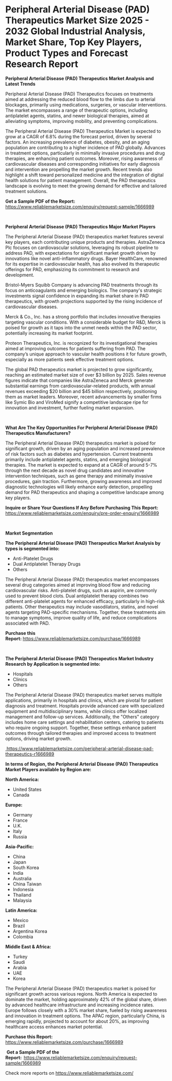 <p><h1>Peripheral Arterial Disease (PAD) Therapeutics Market Size 2025 - 2032 Global Industrial Analysis, Market Share, Top Key Players, Product Types and Forecast Research Report</h1></p><p><strong>Peripheral Arterial Disease (PAD) Therapeutics Market Analysis and Latest Trends</strong></p>
<p><p>Peripheral Arterial Disease (PAD) Therapeutics focuses on treatments aimed at addressing the reduced blood flow to the limbs due to arterial blockages, primarily using medications, surgeries, or vascular interventions. The market encompasses a range of therapeutic options, including antiplatelet agents, statins, and newer biological therapies, aimed at alleviating symptoms, improving mobility, and preventing complications.</p><p>The Peripheral Arterial Disease (PAD) Therapeutics Market is expected to grow at a CAGR of 6.8% during the forecast period, driven by several factors. An increasing prevalence of diabetes, obesity, and an aging population are contributing to a higher incidence of PAD globally. Advances in treatment options, particularly in minimally invasive procedures and drug therapies, are enhancing patient outcomes. Moreover, rising awareness of cardiovascular diseases and corresponding initiatives for early diagnosis and intervention are propelling the market growth. Recent trends also highlight a shift toward personalized medicine and the integration of digital health solutions for patient management. Overall, the PAD therapeutics landscape is evolving to meet the growing demand for effective and tailored treatment solutions.</p></p>
<p><strong>Get a Sample PDF of the Report:&nbsp;</strong> <a href="https://www.reliablemarketsize.com/enquiry/request-sample/1666989?utm_campaign=2603&utm_medium=2&utm_source=Github&utm_content=ia&utm_term=03032025&utm_id=peripheral-arterial-disease-pad-therapeutics">https://www.reliablemarketsize.com/enquiry/request-sample/1666989</a></p>
<p>&nbsp;</p>
<p><strong>Peripheral Arterial Disease (PAD) Therapeutics Major Market Players</strong></p>
<p><p>The Peripheral Arterial Disease (PAD) therapeutics market features several key players, each contributing unique products and therapies. AstraZeneca Plc focuses on cardiovascular solutions, leveraging its robust pipeline to address PAD, with expectations for significant market growth driven by innovations like novel anti-inflammatory drugs. Bayer HealthCare, renowned for its expertise in cardiovascular health, has also evolved its therapeutic offerings for PAD, emphasizing its commitment to research and development.</p><p>Bristol-Myers Squibb Company is advancing PAD treatments through its focus on anticoagulants and emerging biologics. The company's strategic investments signal confidence in expanding its market share in PAD therapeutics, with growth projections supported by the rising incidence of cardiovascular diseases.</p><p>Merck & Co., Inc. has a strong portfolio that includes innovative therapies targeting vascular conditions. With a considerable budget for R&D, Merck is poised for growth as it taps into the unmet needs within the PAD sector, potentially increasing its market footprint.</p><p>Proteon Therapeutics, Inc. is recognized for its investigational therapies aimed at improving outcomes for patients suffering from PAD. The company’s unique approach to vascular health positions it for future growth, especially as more patients seek effective treatment options.</p><p>The global PAD therapeutics market is projected to grow significantly, reaching an estimated market size of over $3 billion by 2025. Sales revenue figures indicate that companies like AstraZeneca and Merck generate substantial earnings from cardiovascular-related products, with annual revenues exceeding $20 billion and $45 billion respectively, positioning them as market leaders. Moreover, recent advancements by smaller firms like Symic Bio and ViroMed signify a competitive landscape ripe for innovation and investment, further fueling market expansion.</p></p>
<p>&nbsp;</p>
<p><strong>What Are The Key Opportunities For Peripheral Arterial Disease (PAD) Therapeutics Manufacturers?</strong></p>
<p><p>The Peripheral Arterial Disease (PAD) therapeutics market is poised for significant growth, driven by an aging population and increased prevalence of risk factors such as diabetes and hypertension. Current treatments primarily include antiplatelet agents, statins, and emerging biological therapies. The market is expected to expand at a CAGR of around 5-7% through the next decade as novel drug candidates and innovative intervention techniques, such as gene therapy and minimally invasive procedures, gain traction. Furthermore, growing awareness and improved diagnostic technologies will likely enhance early detection, propelling demand for PAD therapeutics and shaping a competitive landscape among key players.</p></p>
<p><strong>Inquire or Share Your Questions If Any Before Purchasing This Report:</strong> <a href="https://www.reliablemarketsize.com/enquiry/pre-order-enquiry/1666989?utm_campaign=2603&utm_medium=2&utm_source=Github&utm_content=ia&utm_term=03032025&utm_id=peripheral-arterial-disease-pad-therapeutics">https://www.reliablemarketsize.com/enquiry/pre-order-enquiry/1666989</a></p>
<p>&nbsp;</p>
<p><strong>Market Segmentation</strong></p>
<p><strong>The Peripheral Arterial Disease (PAD) Therapeutics Market Analysis by types is segmented into:</strong></p>
<p><ul><li>Anti-Platelet Drugs</li><li>Dual Antiplatelet Therapy Drugs</li><li>Others</li></ul></p>
<p><p>The Peripheral Arterial Disease (PAD) therapeutics market encompasses several drug categories aimed at improving blood flow and reducing cardiovascular risks. Anti-platelet drugs, such as aspirin, are commonly used to prevent blood clots. Dual antiplatelet therapy combines two different anti-platelet agents for enhanced efficacy, particularly in high-risk patients. Other therapeutics may include vasodilators, statins, and novel agents targeting PAD-specific mechanisms. Together, these treatments aim to manage symptoms, improve quality of life, and reduce complications associated with PAD.</p></p>
<p><strong>Purchase this Report:&nbsp;</strong><a href="https://www.reliablemarketsize.com/purchase/1666989?utm_campaign=2603&utm_medium=2&utm_source=Github&utm_content=ia&utm_term=03032025&utm_id=peripheral-arterial-disease-pad-therapeutics">https://www.reliablemarketsize.com/purchase/1666989</a></p>
<p>&nbsp;</p>
<p><strong>The Peripheral Arterial Disease (PAD) Therapeutics Market Industry Research by Application is segmented into:</strong></p>
<p><ul><li>Hospitals</li><li>Clinics</li><li>Others</li></ul></p>
<p><p>The Peripheral Arterial Disease (PAD) therapeutics market serves multiple applications, primarily in hospitals and clinics, which are pivotal for patient diagnosis and treatment. Hospitals provide advanced care with specialized equipment and multidisciplinary teams, while clinics offer localized management and follow-up services. Additionally, the "Others" category includes home care settings and rehabilitation centers, catering to patients who require ongoing support. Together, these settings enhance patient outcomes through tailored therapies and improved access to treatment options, driving market growth.</p></p>
<p><a href="https://www.reliablemarketsize.com/peripheral-arterial-disease-pad-therapeutics-r1666989?utm_campaign=2603&utm_medium=2&utm_source=Github&utm_content=ia&utm_term=03032025&utm_id=peripheral-arterial-disease-pad-therapeutics">&nbsp;https://www.reliablemarketsize.com/peripheral-arterial-disease-pad-therapeutics-r1666989</a></p>
<p><strong>In terms of Region, the Peripheral Arterial Disease (PAD) Therapeutics Market Players available by Region are:</strong></p>
<p>
    <p> <strong> North America: </strong>
        <ul>
            <li>United States</li>
            <li>Canada</li>
        </ul>
        </p> 
    <p> <strong> Europe: </strong>
        <ul>
            <li>Germany</li>
            <li>France</li>
            <li>U.K.</li>
            <li>Italy</li>
            <li>Russia</li>
        </ul>
        </p> 
    <p> <strong> Asia-Pacific: </strong>
        <ul>
            <li>China</li>
            <li>Japan</li>
            <li>South Korea</li>
            <li>India</li>
            <li>Australia</li>
            <li>China Taiwan</li>
            <li>Indonesia</li>
            <li>Thailand</li>
            <li>Malaysia</li>
        </ul>
        </p> 
    <p> <strong> Latin America: </strong>
        <ul>
            <li>Mexico</li>
            <li>Brazil</li>
            <li>Argentina Korea</li>
            <li>Colombia</li>
        </ul>
        </p> 
    <p> <strong> Middle East & Africa: </strong>
        <ul>
            <li>Turkey</li>
            <li>Saudi</li>
            <li>Arabia</li>
            <li>UAE</li>
            <li>Korea</li>
        </ul>
    </p>
    </p>
<p><p>The Peripheral Arterial Disease (PAD) therapeutics market is poised for significant growth across various regions. North America is expected to dominate the market, holding approximately 42% of the global share, driven by advanced healthcare infrastructure and increasing incidence rates. Europe follows closely with a 30% market share, fueled by rising awareness and innovation in treatment options. The APAC region, particularly China, is emerging rapidly, projected to account for about 20%, as improving healthcare access enhances market potential.</p></p>
<p><strong>Purchase this Report: </strong><a href="https://www.reliablemarketsize.com/purchase/1666989?utm_campaign=2603&utm_medium=2&utm_source=Github&utm_content=ia&utm_term=03032025&utm_id=peripheral-arterial-disease-pad-therapeutics">https://www.reliablemarketsize.com/purchase/1666989</a></p>
<p>&nbsp;<strong>Get a Sample PDF of the Report:&nbsp;&nbsp;</strong><a href="https://www.reliablemarketsize.com/enquiry/request-sample/1666989?utm_campaign=2603&utm_medium=2&utm_source=Github&utm_content=ia&utm_term=03032025&utm_id=peripheral-arterial-disease-pad-therapeutics">https://www.reliablemarketsize.com/enquiry/request-sample/1666989</a></p>
<p><strong></strong></p>
<p>Check more reports on <a href="https://www.reliablemarketsize.com/?utm_campaign=2603&utm_medium=2&utm_source=Github&utm_content=ia&utm_term=03032025&utm_id=peripheral-arterial-disease-pad-therapeutics">https://www.reliablemarketsize.com/</a></p>